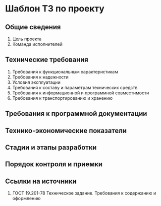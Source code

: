 # Шаблон ТЗ по проекту


## Общие сведения

1. Цель проекта
2. Команда исполнителей

## Технические требования

1. Требования к функциональным характеристикам
2. Требования к надежности
3. Условия эксплуатации
4. Требования к составу и параметрам технических средств
5. Требования к информационной и программной совместимости
6. Требования к транспортированию и хранению

## Требования к программной документации

## Технико-экономические показатели

## Cтадии и этапы разработки

## Порядок контроля и приемки

## Ссылки на источники

1. ГОСТ 19.201-78 Техническое задание. Требования к содержанию и оформлению